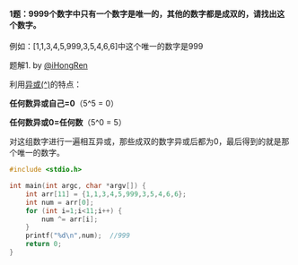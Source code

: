 #### 1题：9999个数字中只有一个数字是唯一的，其他的数字都是成双的，请找出这个数字。

例如：[1,1,3,4,5,999,3,5,4,6,6]中这个唯一的数字是999

  

题解1. by [@iHongRen](https://github.com/iHongRen)

利用[异或(^)](https://msdn.microsoft.com/zh-SG/library/3akey979.aspx)的特点：

**任何数异或自己=0**（5^5 = 0）

**任何数异或0=任何数**（5^0 = 5）

对这组数字进行一遍相互异或，那些成双的数字异或后都为0，最后得到的就是那个唯一的数字。

```c
#include <stdio.h>

int main(int argc, char *argv[]) {
	int arr[11] = {1,1,3,4,5,999,3,5,4,6,6};
	int num = arr[0];
	for (int i=1;i<11;i++) {
		num ^= arr[i];
	}
	printf("%d\n",num);  //999
	return 0;
}
```